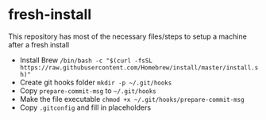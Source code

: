 # fresh-install
This repository has most of the necessary files/steps to setup a machine after a fresh install

- Install Brew
  `/bin/bash -c "$(curl -fsSL https://raw.githubusercontent.com/Homebrew/install/master/install.sh)"`
- Create git hooks folder
  `mkdir -p ~/.git/hooks`
- Copy `prepare-commit-msg` to `~/.git/hooks`
- Make the file executable
  `chmod +x ~/.git/hooks/prepare-commit-msg`
- Copy `.gitconfig` and fill in placeholders
